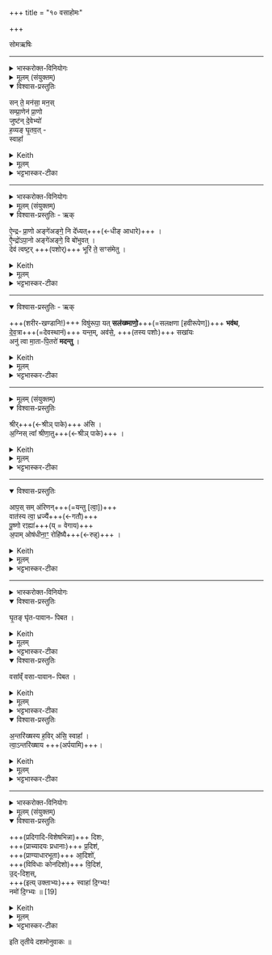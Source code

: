 +++
title = "१० वसाहोमः"

+++

 सोमऋषिः


_______
<details><summary>भास्करोक्त-विनियोगः</summary>

1पृषदाज्येन हृदयम् अभिघारयति - सन्ते मनसेति ॥ 
</details>


<details><summary>मूलम् (संयुक्तम्)</summary>

सन्ते॒ मन॑सा॒ मन॒स्सम्प्रा॒णेन॑ प्रा॒णो जुष्ट॑न्दे॒वेभ्यो॑ ह॒व्यङ्घृ॒तव॒त् स्वाहा᳚ 
</details>

<details open><summary>विश्वास-प्रस्तुतिः</summary>

सन् ते॒ मन॑सा॒ मन॒स्  
सम्प्रा॒णेन॑ प्रा॒णो  
जुष्ट॑न् दे॒वेभ्यो॑  
ह॒व्यङ् घृ॒तव॒त् -  
स्वाहा᳚
</details>

<details><summary>Keith</summary>

Let thy mind with the mind,  
let thy breath with the breath (of the gods be united)  
Be this offering rich in ghee pleasing to the gods;  
hail!
</details>


<details><summary>मूलम्</summary>

सन्ते॒ मन॑सा॒ मन॒स्सम्प्रा॒णेन॑ प्रा॒णो जुष्ट॑न्दे॒वेभ्यो॑ ह॒व्यङ्घृ॒तव॒त् स्वाहा᳚
</details>

<details><summary>भट्टभास्कर-टीका</summary>

1पृषदाज्येन हृदयम् अभिघारयति - सन्ते मनसेति ॥ हे हृदय ते तव मनसा मनस्स्थानीयेन मननीयेन वानेन पृषदाज्येन देवानां मनस्सङ्गतमस्तु, तथा देवानामिदं स्पृहणीयमस्तु यथा तेषां मनो न जहातीति । समित्युपसर्गश्रुतेर्योग्यं क्रियापदमध्याह्रियते ।  

किञ्च - त्वदीयेन प्राणेन प्राणस्थानीयेन प्राणसाधनेन वानेन पृषदाज्येन देवानां प्राणस्सङ्गतोस्तु । प्राणशब्दस्थाथादिस्वरेणान्तोदात्तः । एतादृशेन देवानां प्रियतमेन पृषदाज्येन त्वामभिघारयामीति भावः ।  

त्वं च तादृशेनानेनाभिघारितं देवानां जुष्टं प्रियतमं भविष्यसि । 'षष्ठ्यर्थे चतुर्थी वक्तव्या' इति चतुर्थी । 'नित्यं मन्त्रे' इति जुष्टशब्द आद्युदात्तः ।  

किञ्च - हव्यं घृतवत् अनेन पृषदाज्येन तवत्कृतं हवनार्हं च भविष्यसि । 'छन्दसि च' इति हवशब्दाद्यः । यद्वा - 'अचो यत्' इति यत्, तदा उञ्छादिर्द्रष्टव्यः ।  

स्वाहा इत्थं त्वामभिघारयामीति स्वैव प्रजापतेर्वागाह । यद्वा - इर्दृशं त्वं स्वाहाकार्यं च भविष्यसीति । 'प्राणापानौ वा एतौ पशूनां यत्पृषदाज्यं पशोः खलु वा आलब्धस्य हृदयमात्माभिसमेति' इत्यादि ब्राह्मणम् ॥
</details>

_______
<details><summary>भास्करोक्त-विनियोगः</summary>

2पशोर् अवदानानि सम्मृशति - ऐन्द्रः प्राण इत्यनुष्टुभा षट्पदया ॥
</details>



<details><summary>मूलम् (संयुक्तम्)</summary>

ऐ॒न्द्रᳶप्रा॒णो अङ्गे॑अङ्गे॒ नि दे᳚ध्यदै॒न्द्रो॑ऽपा॒नो अङ्गे॑अङ्गे॒ वि बो॑भुव॒द्देव॑ त्वष्ट॒र्भूरि॑ ते॒ सꣳस॑मेतु॒ विषु॑रूपा॒ यत् सल॑ख्ष्माणो॒ भव॑थ देव॒त्रा यन्त॒मव॑से॒ सखा॒योऽनु॑ त्वा मा॒ता पि॒तरो॑ मदन्तु॒ 
</details>

<details open><summary>विश्वास-प्रस्तुतिः - ऋक्</summary>

ऐ॒न्द्रᳶ प्रा॒णो अङ्गे॑अङ्गे॒ नि दे᳚ध्यत्+++(←धीङ् आधारे)+++ ।  
एै॒न्द्रो॑ऽपा॒नो अङ्गे॑अङ्गे॒ वि बो॑भुवत् ।  
देव॑ त्वष्ट॒र् +++(पशोर्)+++ भूरि॑ ते॒ सꣳस॑मेतु ।
</details>

<details><summary>Keith</summary>

May Indra's expiration be set in every limb;  
May Indra's inspiration be in every limb.
O god Tvastr, let mind be united for thee,  
</details>


<details><summary>मूलम्</summary>

ऐ॒न्द्रᳶ प्रा॒णो अङ्गे॑अङ्गे॒ नि दे᳚ध्यत् ।  
एै॒न्द्रो॑ऽपा॒नो अङ्गे॑अङ्गे॒ वि बो॑भुवत् ।  
देव॑ त्वष्ट॒र् भूरि॑ ते॒ सꣳस॑मेतु +++(एकीकरणाय)+++ ।
</details>

<details><summary>भट्टभास्कर-टीका</summary>

2पशोरवदानानि सम्मृशति - ऐन्द्रः प्राण इत्यनुष्टुभा षट्पदया ॥  
इन्द्र इश्वरः शारीर आत्मा तस्यायम् **ऐन्द्रः प्राणः** । 'ऐन्द्रः खलु वै देवतया' इति ब्राह्मणम् । सः अस्य पशोरङ्गेअङ्गे सर्वेष्ववयवेषु **निदेध्यत्** नियमेनात्यर्थं ध्रियतां तिष्ठत्वित्यर्थः, ऐन्द्रत्वादेव । धीङ् आधारे, यङ्लुगान्ताल्लेट्, 'लेटोऽडाटौ' इत्यडागमः, 'नाभ्यस्तस्याचि पिति सार्वधातुके' इति गुणाभावः अलघूपधस्यापि बहुळवचनात् । यद्वा - लटश्शत्रादेशः । आस्त्विति शेषः । यद्वा - विकरणव्यत्ययेन शः, ऐरनेकाचः' इति यणादेशः, 'इतश्च लोपः' । प्राणशब्द उक्तस्वरः । अङ्ग इत्यादौ च' इति सांहितायां प्रकृतिभावः, आम्रेडितस्य 'अनुदात्तं च' इत्यनुदात्तत्वम् । 'घ्नन्ति वा एतत्पशुं यत्संज्ञपयन्ति' इत्यादि ब्राह्मणम् ।

अपानः अधोवृत्तिर्वायुः । सोप्यैन्द्रः; 'ऐन्द्रोऽपानः' इति च ब्राह्मणम् । सः अङ्गेअङ्गे अस्य पशोर्विबोभुवत् अत्यर्थं विभवतु तिष्ठत्विति यावत् । भवतेर्यङ्लुगन्ताल्लेडादि सर्वं पूर्ववत्, 'भूसुवोस्तिङि' इति हि [तीह?] यङ्लुगन्ते नास्ति [प्यस्ति?] । पूर्ववदपानशब्दोपि थाथादिस्वरेणान्तोदात्तः ।  
एवं प्राणापानवत्त्वं पशोस्संपाद्यते । तेन सर्वेपि पशवः प्राणापानवन्तः कृता भवन्ति । 'प्राणापानावेव पशुषु दधाति' इति ब्राह्मणम् ।

हे **देव त्वष्टः** । पादादित्वात्प्रथमं न निहन्यते । 'नामन्त्रिते समानाधिकरणे' इति तस्याविद्यमानत्वनिषेधाद्द्वितीयं निहन्यत एव । **भूरि** सर्वं **संसमेतु** सङ्गच्छताम् । **ते** त्वत्तः त्वत्-प्रसादाद् इति यावत् । 

'त्वाष्ट्रा हि देवतया पशवः' इति ब्राह्मणम् ।  
एतद् उक्तं भवति, यद् विकर्तने पश्वङ्गं विच्छिन्नम् अवशिष्टं तत्सर्वं त्वया आर्द्रतया एकीकार्यम् इति । एवं हि कृत्स्नेन पशुना यागः कृतो भवति । 'प्रसमुपोदः पादपूरणे' इति समो द्विर्वचनम् । 'अनुदात्तं च' इति द्वितीयस्यानुदात्तत्वम् ।  
</details>

________
<details open><summary>विश्वास-प्रस्तुतिः - ऋक्</summary>

+++(शरीर-खण्डानि!)+++ विषु॑रूपा॒ यत् **सल॑ख्ष्माणो॒**+++(=सलक्षणा [हवीरूपेण])+++ **भव॑थ**,  
दे॒व॒त्रा+++(=देवस्थानं)+++ यन्त॒म्, अव॑से॒, +++(तस्य पशोः)+++ सखा॑यः   
अनु॑ त्वा मा॒ता-पि॒तरो॑ **मदन्तु** ।  
</details>

<details><summary>Keith</summary>

When ye that are various become of one form;  
Over thee as thou goest among the gods for help let thy comrades  
And thy father and mother rejoice.

</details>


<details><summary>मूलम्</summary>

विषु॑रूपा॒ यत् सल॑ख्ष्माणो॒ भव॑थ   
दे॒व॒त्रा यन्त॒मव॑से॒ सखा॑यः  
अनु॑त्वा मा॒तापि॒तरो॑ मदन्तु ।  
</details>

<details><summary>भट्टभास्कर-टीका</summary>

किञ्च - हे पशो! सर्वेपि यूयं **विषुरूपा** नानारूपा अतुल्यस्वरूपा अपि सन्त इदानीं **सलक्ष्माणः** समानलक्षणा हवी-रूपेण वा ऽवदान-रूपेण वा देवान् गच्छन्तस् तुल्यस्वरूपा **यद्** यस्माद् **भवथ** । तव खलु हविष्ट्वापत्तौ सर्वेपि युष्मत्-सम्बन्धिनः पशवो जात्य्-अभेदात् हविस्-स्वरूपास् सम्पद्यन्ते । 

'समानस्य छन्दसि' इति सभावः । यद्वा - सह लक्ष्मणा वर्तन्त इति **सलक्ष्माणस्** सल्लक्षणोपेताः हविष्ट्वापत्त्या सर्वेपि यूयं **भवथ** । 'वोपसर्जनस्य' इति सहस्य सभावः, 'अदुपदेशात्'इति लसार्वधातुकानुदात्तत्वम् ।  
'विषुरूपा ह्येते सन्तस्सलक्ष्माणः एतार्हि भवन्ति' `इति ब्राह्मणम् ।

तस्माद् **देवत्रा यन्तं** देवान् गच्छन्तम् ।  
'देवमनुष्यपुरुष' इति त्राप्रत्ययः ।  

**सखायस्** समान-ख्याना बन्धवः ।  
'समाने ख्यस्सचोदात्तः' इतीञ्प्रत्ययः ।

ते च मातरश्च पितरश्च त्वाम् **अनुमदन्तु** अनुमन्यन्ताम् - अनुमोदन्ताम् इति यावत् । अहो! अयम् अस्मत्-सम्बन्धी पशुर् हवी-रूपम् आपन्नो देवांस् तर्पयितुं याति, ततस् स्वयम् अपि देवो भविता, ततो वयम् अपि देवीभूय तेन सह स्वर्गे मोदितास्महे, ततस् सर्वं कुलम् अनुगृहीतं भविष्यतीति । 

तदेवाह - **अवसे** रक्षणाय तव चात्मनश् च । तृप्त्यर्थं वा, अवतिर्हि तृप्तौ च पठ्यते । तस्मादसुन् । 'अनुमतमेवैनं मात्रा पित्रा सुवर्गं लोकं गमयति' ` इति च ब्राह्मणम् । मदि हर्षे दैवादिकः विकरणव्यत्ययेन शप् ॥
</details>

________


<details><summary>मूलम् (संयुक्तम्)</summary>

श्रीर॑स्य॒ग्निस्त्वा᳚ श्रीणा॒त्वाप॒स्सम॑रिणम् वात॑स्य [18]त्वा॒ ध्रज्यै॑ पू॒ष्णो रꣵह्या॑ अ॒पामोष॑धीना॒ꣳ॒ रोहि॑ष्यै।
</details>

<details open><summary>विश्वास-प्रस्तुतिः</summary>

श्रीर्+++(←श्रीञ् पाके)+++ अ॑सि ।  
अ॒ग्निस् त्वा᳚ श्रीणा॒तु+++(←श्रीञ् पाके)+++ ।
</details>

<details><summary>Keith</summary>

Thou art fortune (śri).  
Let Agni cook (śrinatu) thee.
</details>


<details><summary>मूलम्</summary>

श्रीर॑सि ।  
अ॒ग्निस्त्वा᳚ श्रीणा॒तु ।
</details>

<details><summary>भट्टभास्कर-टीका</summary>

3पार्श्वेन होमार्थां वसां प्रयौति आलोडयति - श्रीरसीति ॥  
**श्रीः** श्रपणीया पचनीयासि हे वसे । पक्वं हि हूयते । आलोडनजन्मा विशेषः पाकः । **श्रीञ्** पाके, क्रैयादिकः तस्मात् सम्पदादिलक्षणः कर्मणि क्विप्। 

यत एवं तस्मात् **अग्निर्** एव स्वयमागत्य **त्वां श्रीणातु** पाकविशेषशालिनीं करोतु यस्सर्वस्य पाकहेतुरिति भावः ।
</details>

________
<details open><summary>विश्वास-प्रस्तुतिः</summary>

आप॒स् सम् अ॑रिणन्+++(=यन्तु [त्वा॒])+++  
वात॑स्य त्वा॒ ध्रज्यै॑+++(←गतौ)+++  
पू॒ष्णो रꣵह्या॑+++(य् = वेगाय)+++  
अ॒पाम् ओष॑धीना॒ꣳ॒ रोहि॑ष्यै+++(←रुह्)+++ ।
</details>

<details><summary>Keith</summary>

The waters are come together  
For the whirl of the wind [1] thee,  
for the rush of Pusan,  
for the growth of the waters, of the plants.
</details>


<details><summary>मूलम्</summary>

आप॒स्सम॑रिणन्  
वात॑स्य त्वा॒ ध्रज्यै॑ पू॒ष्णो रꣵह्या॑ अ॒पामोष॑धीना॒ꣳ॒ रोहि॑ष्यै ।
</details>

<details><summary>भट्टभास्कर-टीका</summary>

किञ्च – तथा क्रियमाणां त्वां **आपस् समरिणन्** - सञ्गच्छन्तु, त्वा मा मुचन्, मा शोषं गमन् इति ।  
**री** गति-रेषणयोः क्रैयादिकः उदात्तेत् प्वादिः, तस्मात् 'छन्दसि लुङ्लङ्लिटः' इति लङ्, 'प्वादीनां ह्रस्वः' इति ह्रस्वत्वम्, 'श्नाभ्यस्तयोरातः' इत्याकारलोपः ।

अद्भिस्सङ्गतायां मयि के गुणाः? इति चेदाह - वातस्य त्वा **ध्रज्यै** गमनाय । अशुष्कायां हि त्वयि यागनिर्वृत्त्या वातो गच्छति सदागतिर्भवतीत्यर्थः । तस्माद्वातस्य **ध्रज्यै** त्वामापस्समरिणम् इति । ध्रज-घ्रजि गतौ, तस्मात् 'इन् सर्वधातुभ्यः' इतीन्प्रत्ययः ।

किञ्च - पूष्णः आदित्यस्य रंह्यै रंहणाय उदयाय । रहि गतौ, इदित्वान्नुम् पूर्ववदिन्प्रत्ययः, उदात्तनिवृत्तिस्वरेण पूष्णो विभक्तिरुदात्ता ।

किञ्च – अपां चोषधीनां च रसं रोहिष्यै रोहणाय उत्पत्तये । 'प्रयै रोहिष्यै अव्यधिष्यै' इति निपात्यते ।  

तस्माद् वातादिप्रवृत्तये अग्निस् त्वां श्रीणातु  
आपश्च त्वां समरिणन् इति ।   
'ऊडिदम्' इत्यादिना अद्भ्यो विभक्तिरुदात्ता ।  
ओषधिशब्दो दासीभारादित्वाद् आद्युदात्तः ।  
'पार्श्वेन वसाहोमं प्रयौति मध्यं वा एतत्पशूनाम्' इत्यादि ब्राह्मणम् ।   

यद् वा - **श्रीः** श्रयणीया पार्श्वेन मिश्रयितव्यासि ।  
'क्विब्वचि' इत्यादिना श्रयतेः क्विपि दीर्घत्वम् ।  
तस्माद् आहवनीयो ऽग्निस् त्वां **श्रीणातु** सेवतां भक्षयतु । श्रयतेर्व्यत्ययेन श्नाप्रत्ययः, धातोश्च दीर्घत्वम् ।  
**आपश्च समरिणन्** त्वय्य् एकीभवन्तु । मा मुचन्न् इत्य् एवम् अर्थं त्वां मिश्रयामीति शेषः, पुनश्च त्वाशब्दश्रुतेः ।
एवं क्रियमाणे के गुणा लोकस्य? इत्याह - वातस्येत्यादि ॥ सुबोधम् ॥
</details>

_______
<details><summary>भास्करोक्त-विनियोगः</summary>

4वसां जुहोति - घृतमिति ॥
</details>


<details open><summary>विश्वास-प्रस्तुतिः</summary>

घृ॒तङ् घृ॑त-पावानᳶ पिबत ।  
</details>

<details><summary>Keith</summary>

Drink ghee, ye drinkers of ghee; 
</details>


<details><summary>मूलम्</summary>

घृ॒तङ्घृ॑तपावानᳶ पिबत ।  
</details>

<details><summary>भट्टभास्कर-टीका</summary>

4वसां जुहोति - घृतमिति ॥ हे घृतपावानो घृतस्य पातारो देवा यूयं घृतं वसागतं पिबत ।  
</details>

<details open><summary>विश्वास-प्रस्तुतिः</summary>

वसा᳚व्ँ वसा-पावानᳶ पिबत ।
</details>

<details><summary>Keith</summary>

drink fat, ye drinkers of fat.
</details>


<details><summary>मूलम्</summary>

वसा᳚व्ँवसापावानᳶ पिबत ।
</details>

<details><summary>भट्टभास्कर-टीका</summary>

हे वसापावानः वसायाः पातारः, यूयमपि वसां पिबत । पिबतेः 'आतो मनिन्' इत्यादिना वनिप् ।   
</details>

<details open><summary>विश्वास-प्रस्तुतिः</summary>

अ॒न्तरि॑ख्षस्य ह॒विर् अ॑सि॒ स्वाहा᳚ ।  
त्वा॒ऽन्तरि॑ख्षाय +++(अर्पयामि)+++।
</details>

<details><summary>Keith</summary>

Thou art the oblation of the atmosphere.  
Hail! thee to the atmosphere!
</details>


<details><summary>मूलम्</summary>

अ॒न्तरि॑ख्षस्य ह॒विर॑सि॒ स्वाहा᳚ ।  
त्वा॒ऽन्तरि॑ख्षाय ।
</details>

<details><summary>भट्टभास्कर-टीका</summary>

हे वसे त्वमन्तरिक्षस्य अन्तरिक्षवासिनो देवगणस्य हविरसि ।  
यस्मादेवं तस्मात् अन्तरिक्षाय त्वां स्वाहाकरोमीति शेषः ॥
</details>

_______
<details><summary>भास्करोक्त-विनियोगः</summary>

5वसाहोमोद्रेकेण दिशो जुहोति दिग्भ्यो जुहोति - दिशः प्रादिश इति ॥
</details>




<details><summary>मूलम् (संयुक्तम्)</summary>

दिशᳶ॑ प्र॒दिश॑ आ॒दिशो॑ वि॒दिश॑ उ॒द्दिश॒स्स्वाहा॑ दि॒ग्भ्यो नमो॑ दि॒ग्भ्यः ॥ [19]
</details>

<details open><summary>विश्वास-प्रस्तुतिः</summary>

+++(प्रदिगादि-विशेषभिन्ना)+++ दिशः,  
+++(प्राच्यादयः प्रधानाः)+++ प्र॒दिश॑,  
+++(प्राण्याधारभूता)+++ आ॒दिशो॑,  
+++(विविधाः कोनदिशो)+++ वि॒दिश॑,  
उ॒द्-दिश॒स्,  
+++(इत्य् उक्ताभ्यः)+++ स्वाहा॑ दि॒ग्भ्यः!  
नमो॑ दि॒ग्भ्यः ॥ [19]
</details>

<details><summary>Keith</summary>

The quarters, the Pradiśes, the Adiśes, the Vidiśes, the Uddiśes.  
Hail to the quarters!  
Homage to the quarters.
</details>


<details><summary>मूलम्</summary>

दिशᳶ॑ प्र॒दिश॑ आ॒दिशो॑ वि॒दिश॑ उ॒द्दिश॒स्स्वाहा॑ दि॒ग्भ्यो नमो॑ दि॒ग्भ्यः ॥ [19]
</details>

<details><summary>भट्टभास्कर-टीका</summary>

5वसाहोमोद्रेकेण दिशो जुहोति दिग्भ्यो जुहोति - दिशः प्रादिश इति ॥ 

यद्यप्येकैव नित्या सर्वगता **दिक्**, तथाप्य् उपाधिभेदेन सा भिद्यते, यथा - यत्रादित्य उदेति सा प्राची, यत्रास्तमेति सा प्रतीची, यत्र दृश्यमानो गच्छति सा दक्षिणा, यत्रादृश्यमानो गच्छति सोदीची, अवाग्गता अधरा, उद्गता ऊर्ध्वेत्यादि ।  
तत्र दिक्-शब्देनाविशेषात् सर्वासां ग्रहणम् । 

प्रदिगादयस् तु शब्दा विशेषवचनाः । या इति चाध्याह्नियते ।   

अयमर्थः - प्रदिगादि-विशेषभिन्ना या दिशः ताभ्यो दिग्भ्यस्स्वाहा स्वाहुतोयं वसाशेषोस्तु । नमश्चास्तु ताभ्यो दिग्भ्यः ।

अत्र प्रधानभूताः दिशः प्राच्यादयः प्रदिशः ।

आस्थिता दिशः आदिशः या जन्तुभिर् आस्थीयन्ते । आगता वा अधोदिशो मध्यदिशश् च ।

विगता विविधस्वभावा दिशो विदिशः । ताः पुनर्दक्षिणपूर्वादयः कोणदिशः ।

उद्गता दिश उद्दिशः ऊर्ध्वदिशः । सर्वत्र 'परादिश्छन्दसि बहुलम्' इत्युत्तरपदाद्युदात्तत्वम् ।   

यद् वा - प्राधान्येन दिशन्तीति प्रदिशः आगत्य दिशन्तीत्यादिशः । विविधं दिशन्तीति विदिशः । ऊर्ध्वं दिशन्तीत्युद्दिशः । ऋत्विगादिना दिशेः क्विन्, कृदुत्तरपदप्रकृतिस्वरत्वम् । 

ईदृश्यो या दिशस् ताभ्यस् स्वाहा, नमश्च दिग्भ्य इति । 'सावेकाचः' इति विभक्तेरुदात्तत्वम् । 'दिशो जुहोति दिश एव रसेनानक्ति' `इति ब्राह्मणम् ॥
</details>

इति तृतीये दशमोनुवाकः ॥  
